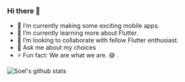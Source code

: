 ### Hi there 👋 

- 🔭 I’m currently making some exciting mobile apps.
- 🌱 I’m currently learning more about Flutter.
- 👯 I’m looking to collaborate with fellow Flutter enthusiast.
- 💬 Ask me about my  choices
- ⚡ Fun fact: We are what we are. :sweat_smile: .

![Soel's github stats](https://github-readme-stats.vercel.app/api?username=IamSoel&show_icons=true&theme=tokyonight)


<!--
**IamSoel/IamSoel** is a ✨ _special_ ✨ repository because its `README.md` (this file) appears on your GitHub profile.

Here are some ideas to get you started:

- 🔭 I’m currently making some exciting mobile apps.
- 🌱 I’m currently learning more about Flutter.
- 👯 I’m looking to collaborate with fellow Flutter enthusiast.
- 🤔 I’m looking for help with ...
- 💬 Ask me about my  choices
- 📫 How to reach me: ...
- 😄 Pronouns: ...
- ⚡ Fun fact: We are what we are.
-->

